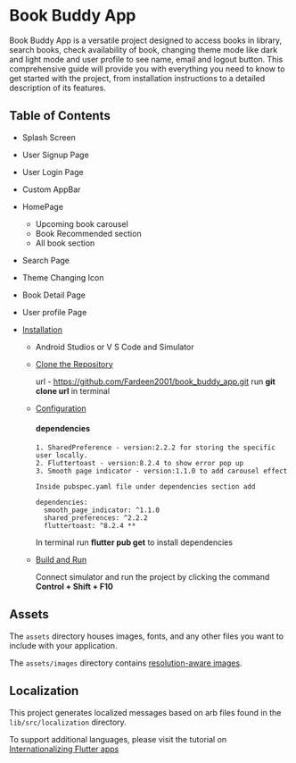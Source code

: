 # Book Buddy App

Book Buddy App is a versatile project designed to access books in library, search books, check availability of book, changing theme mode like dark and light mode and user profile to see name, email and logout button. This comprehensive guide will provide you with everything you need to know to get started with the project, from installation instructions to a detailed description of its features.

## Table of Contents

- Splash Screen
- User Signup Page
- User Login Page
- Custom AppBar
- HomePage
  - Upcoming book carousel
  - Book Recommended section
  - All book section
- Search Page
- Theme Changing Icon
- Book Detail Page
- User profile Page

- [Installation](#installation)

  - Android Studios or V S Code and Simulator

  - [Clone the Repository](#clone-the-repository)

    url - https://github.com/Fardeen2001/book_buddy_app.git
    run **git clone url** in terminal

  - [Configuration](#configuration)

    #### dependencies

        1. SharedPreference - version:2.2.2 for storing the specific user locally.
        2. Fluttertoast - version:8.2.4 to show error pop up
        3. Smooth page indicator - version:1.1.0 to add carousel effect

        Inside pubspec.yaml file under dependencies section add

        dependencies:
          smooth_page_indicator: ^1.1.0
          shared_preferences: ^2.2.2
          fluttertoast: ^8.2.4 **

    In terminal run **flutter pub get** to install dependencies

  - [Build and Run](#build-and-run)

    Connect simulator and run the project by clicking the command **Control + Shift + F10**

## Assets

The `assets` directory houses images, fonts, and any other files you want to
include with your application.

The `assets/images` directory contains [resolution-aware
images](https://flutter.dev/docs/development/ui/assets-and-images#resolution-aware).

## Localization

This project generates localized messages based on arb files found in
the `lib/src/localization` directory.

To support additional languages, please visit the tutorial on
[Internationalizing Flutter
apps](https://flutter.dev/docs/development/accessibility-and-localization/internationalization)
